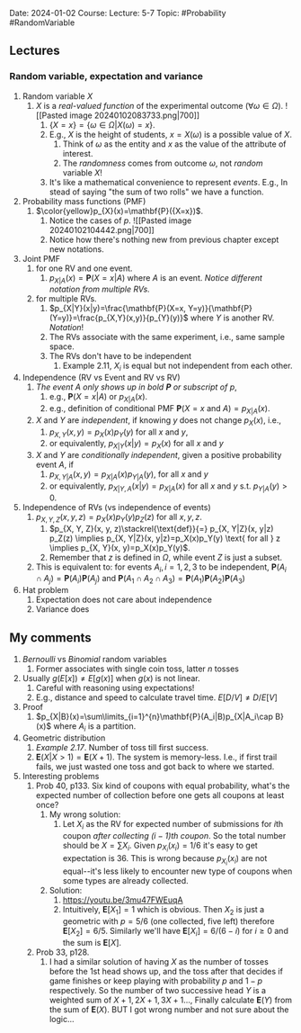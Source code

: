 Date: 2024-01-02
Course:
Lecture: 5-7
Topic: #Probability #RandomVariable 

## Lectures
### Random variable, expectation and variance
1. Random variable $X$
	1. $X$ is a *real-valued function* of the experimental outcome ($\forall \omega \in \Omega$). ![[Pasted image 20240102083733.png|700]]
		1. $\{X=x\} = \{\omega \in \Omega | X(\omega)=x\}$.
		2. E.g., $X$ is the height of students, $x=X(\omega)$ is a possible value of $X$.
			1. Think of $\omega$ as the entity and $x$ as the value of the attribute of interest.
			2. The *randomness* comes from outcome $\omega$, not *random* variable $X$!
		3. It's like a mathematical convenience to represent *events*. E.g., In stead of saying "the sum of two rolls" we have a function.
2. Probability mass functions (PMF)
	1. $\color{yellow}p_{X}(x)=\mathbf{P}({X=x})$. 
		1. Notice the cases of *p*. ![[Pasted image 20240102104442.png|700]]
		2. Notice how there's nothing new from previous chapter except new notations.
3. Joint PMF
	1. for one RV and one event.
		1. $p_{X|A}(x)=\mathbf{P}(X=x|A)$ where $A$ is an event. *Notice different notation from multiple RVs.*
	2. for multiple RVs.
		1. $p_{X|Y}(x|y)=\frac{\mathbf{P}(X=x, Y=y)}{\mathbf{P}(Y=y)}=\frac{p_{X,Y}(x,y)}{p_{Y}(y)}$ where $Y$ is another RV. *Notation*!
		2. The RVs associate with the same experiment, i.e., same sample space.
		3. The RVs don't have to be independent
			1. Example 2.11, $X_i$ is equal but not independent from each other.
4. Independence  (RV vs Event and RV vs RV)
	1. *The event $A$ only shows up in bold $\mathbf{P}$ or subscript of $p$*, 
		1. e.g., $\mathbf{P}(X=x|A)$ or $p_{X|A}(x)$.  
		2. e.g., definition of conditional PMF $\mathbf{P}(X=x \text{ and } A)=p_{X|A}(x)$.
	2. $X$ and $Y$ are *independent*, if knowing $y$ does not change $p_X(x)$, i.e.,
		1. $p_{X, Y}(x, y)=p_{X}(x) p_{Y}(y)$ for all $x$ and $y$, 
		2. or equivalently,  $p_{X|Y}(x|y)=p_{X}(x)$  for all $x$ and $y$
	3. $X$ and $Y$ are *conditionally independent*, given a positive probability event $A$, if
		1. $p_{X, Y|A}(x, y)=p_{X|A}(x) p_{Y|A}(y)$,  for all $x$ and $y$
		2. or equivalently, $p_{X|Y,A}(x|y)=p_{X|A}(x)$  for all $x$ and $y$ s.t. $p_{Y|A}(y)>0$.
5. Independence of RVs (vs independence of events)
	1. $p_{X, Y, Z}(x, y, z)=p_X(x) p_Y(y) p_Z(z)$ for all $x, y, z$. 
		1. $p_{X, Y, Z}(x, y, z)\stackrel{\text{def}}{=} p_{X, Y|Z}(x, y|z) p_Z(z) \implies p_{X, Y|Z}(x, y|z)=p_X(x)p_Y(y) \text{ for all } z \implies p_{X, Y}(x, y)=p_X(x)p_Y(y)$. 
		2. Remember that $z$ is defined in $\Omega$, while event $Z$ is just a subset.
	2. This is equivalent to: for events $A_{i}, i =1, 2, 3$ to be independent, $\textbf{P}(A_i\cap A_j)=\textbf{P}(A_i) \textbf{P}(A_j)$ and $\textbf{P}(A_1\cap A_2\cap A_3)=\textbf{P}(A_1) \textbf{P}(A_2) \textbf{P}(A_3)$
6. Hat problem
	1. Expectation does not care about independence
	2. Variance does

## My comments
1. *Bernoulli* vs *Binomial* random variables
	1. Former associates with single coin toss, latter $n$ tosses
2. Usually $g(E[x])\neq E[g(x)]$ when $g(x)$ is not linear. 
	1. Careful with reasoning using expectations!
	2. E.g., distance and speed to calculate travel time. $E[D/V]\neq D/E[V]$
3. Proof
	1. $p_{X|B}(x)=\sum\limits_{i=1}^{n}\mathbf{P}(A_i|B)p_{X|A_i\cap B}(x)$ where ${A_i}$ is a partition.
4. Geometric distribution
	1. *Example 2.17*. Number of toss till first success.
	2. $\mathbf{E}(X|X>1)=\mathbf{E}(X+1)$. The system is memory-less. I.e., if first trail fails, we just wasted one toss and got back to where we started.
5. Interesting problems
	1. Prob 40, p133. Six kind of coupons with equal probability, what's the expected number of collection before one gets all coupons at least once? 
		1. My wrong solution:
			1. Let $X_i$ as the RV for expected number of submissions for $i$th coupon *after collecting $(i-1)$th coupon*. So the total number should be $X=\sum X_i$. Given $p_{X_i}(x_i)=1/6$ it's easy to get expectation is 36. This is wrong because $p_{X_i}(x_i)$ are not equal--it's less likely to encounter new type of coupons when some types are already collected.
		2. Solution: 
			1. https://youtu.be/3mu47FWEuqA
			2. Intuitively, $\mathbf{E}[X_1]=1$ which is obvious. Then $X_2$ is just a geometric with $p=5/6$ (one collected, five left) therefore $\mathbf{E}[X_2]=6/5$. Similarly we'll have $\mathbf{E}[X_i]=6/(6-i) \text{ for } i \ge 0$ and the sum is $\mathbf{E}[X]$.
	2. Prob 33, p128. 
		1. I had a similar solution of having $X$ as the number of tosses before the 1st head shows up, and the toss after that decides if game finishes or keep playing with probability $p$ and $1-p$ respectively. So the number of two successive head $Y$ is a weighted sum of $X+1, 2X+1, 3X+1...$, Finally calculate $\mathbf{E}(Y)$ from the sum of $\mathbf{E}(X)$. BUT I got wrong number and not sure about the logic...